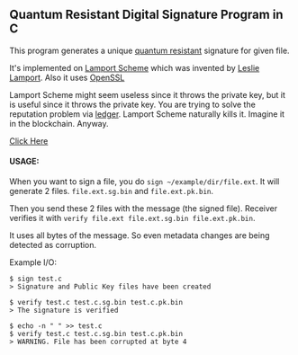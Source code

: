 ## Quantum Resistant Digital Signature Program in C


This program generates a unique [quantum resistant](https://en.wikipedia.org/wiki/Post-quantum_cryptography) signature for given file.

It's implemented on [Lamport Scheme](https://en.wikipedia.org/wiki/Lamport_signature) which was invented by [Leslie Lamport](https://en.wikipedia.org/wiki/Leslie_Lamport).
Also it uses [OpenSSL](https://openssl-library.org/)

Lamport Scheme might seem useless since it throws the private key, but it is useful since it throws the private key.
You are trying to solve the reputation problem via [ledger](https://en.wikipedia.org/wiki/Distributed_ledger).
Lamport Scheme naturally kills it. Imagine it in the blockchain.
Anyway.

[Click Here](https://youtu.be/YVVr91kPQzQ)


#### USAGE:

When you want to sign a file, you do `sign ~/example/dir/file.ext`.
It will generate 2 files.
`file.ext.sg.bin` and `file.ext.pk.bin`.

Then you send these 2 files with the message (the signed file).
Receiver verifies it with `verify file.ext file.ext.sg.bin file.ext.pk.bin`.

It uses all bytes of the message. So even metadata changes are being detected as corruption.

Example I/O:

`$ sign test.c`<br>
`> Signature and Public Key files have been created`

`$ verify test.c test.c.sg.bin test.c.pk.bin`<br>
`> The signature is verified`

`$ echo -n " " >> test.c`<br>
`$ verify test.c test.c.sg.bin test.c.pk.bin`<br>
`> WARNING. File has been corrupted at byte 4`
